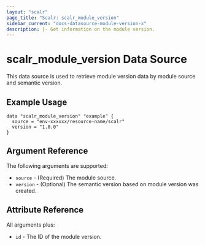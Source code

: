 ```yaml
---
layout: "scalr"
page_title: "Scalr: scalr_module_version"
sidebar_current: "docs-datasource-module-version-x"
description: |- Get information on the module version.
---
```


# scalr_module_version Data Source

This data source is used to retrieve module version data by module source and semantic version.

## Example Usage

```hcl
data "scalr_module_version" "example" {
  source = "env-xxxxxx/resource-name/scalr"
  version = "1.0.0"
}
```

## Argument Reference

The following arguments are supported:

* `source` - (Required) The module source.
* `version` - (Optional) The semantic version based on module version was created.

## Attribute Reference

All arguments plus:

* `id` - The ID of the module version.

